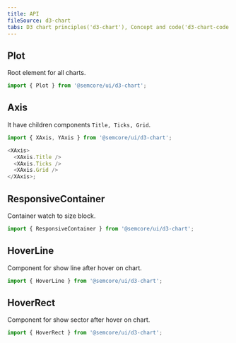 ```yaml
---
title: API
fileSource: d3-chart
tabs: D3 chart principles('d3-chart'), Concept and code('d3-chart-code'), API('d3-chart-api'), A11y('d3-chart-a11y'), Changelog('d3-chart-changelog')
---
```


## Plot

Root element for all charts.

```js
import { Plot } from '@semcore/ui/d3-chart';
```

<script setup>
  import { data as types } from '../../../builder/typings/types.data.ts'
</script>

<TypesView type="PlotProps" :types={...types} />

## Axis

It have children components `Title, Ticks, Grid`.

```js
import { XAxis, YAxis } from '@semcore/ui/d3-chart';

<XAxis>
  <XAxis.Title />
  <XAxis.Ticks />
  <XAxis.Grid />
</XAxis>;
```

<TypesView type="XAxisProps" :types={...types} />

<TypesView type="YAxisProps" :types={...types} />

<TypesView type="AxisTitleProps" :types={...types} />

<TypesView type="AxisTicksProps" :types={...types} />

<TypesView type="AxisGridProps" :types={...types} />

## ResponsiveContainer

Container watch to size block.

```js
import { ResponsiveContainer } from '@semcore/ui/d3-chart';
```

<TypesView type="ResponsiveContainerProps" :types={...types} />

## HoverLine

Component for show line after hover on chart.

```js
import { HoverLine } from '@semcore/ui/d3-chart';
```

<TypesView type="HoverProps" :types={...types} />

## HoverRect

Component for show sector after hover on chart.

```js
import { HoverRect } from '@semcore/ui/d3-chart';
```

<TypesView type="HoverProps" :types={...types} />
